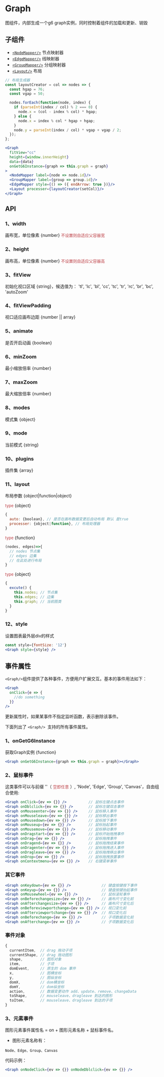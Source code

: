 # Graph

图组件，内部生成一个g6 graph实例，同时控制着组件的加载和更新、销毁

## 子组件
- [`<NodeMapper/>`](node-mapper.md) 节点映射器
- [`<EdgeMapper/>`](edge-mapper.md) 线映射器
- [`<GroupMapper/>`](group-mapper.md) 分组映射器
- [`<Layout/>`](layout.md) 布局

```jsx
// 布局生成器
const layoutCreator = col => nodes => {
  const hgap = 76;
  const vgap = 50;

  nodes.forEach(function(node, index) {
    if (parseInt(index / col) % 2 === 0) {
      node.x = (col - index % col) * hgap;
    } else {
      node.x = index % col * hgap + hgap;
    }
    node.y = parseInt(index / col) * vgap + vgap / 2;
  });
};

<Graph 
  fitView="cc" 
  height={window.innerHeight} 
  data={data}
  onGetG6Instance={graph => this.graph = graph}
>
  <NodeMapper label={node => node.id}/>
  <GroupMapper label={group => group.id}/>
  <EdgeMapper style={() => ({ endArrow: true })}/>
  <Layout processer={layoutCreator(setCol)}/>
</Graph>
```

## API

### 1、width
画布宽，单位像素 {number}
<font color="#bd4147" size=2>不设置则自适应父容器宽</font>

### 2、height
画布高，单位像素 {number}
<font color="#bd4147" size=2>不设置则自适应父容器高</font>

### 3、fitView
初始化视口区域 {string}，候选值为： 'tl', 'lc', 'bl', 'cc', 'tc', 'tr', 'rc', 'br', 'bc', 'autoZoom'

### 4、fitViewPadding
视口适应画布边距 {number || array}

### 5、animate
是否开启动画 {boolean}

### 6、minZoom
最小缩放倍率 {number}

### 7、maxZoom
最大缩放倍率 {number}

### 8、modes
模式集 {object}

### 9、mode
当前模式 {string}

### 10、plugins
插件集 {array}

### 11、layout
布局参数 {object|function|object}

<font color="#bd4147" size=2>type</font> {object}

```js
{
  auto: {boolean}, // 是否在画布数据变更后自动布局 默认 是true
  processer: {object|function}, // 布局处理器
}
```

<font color="#bd4147" size=2>type</font> {function}

```js
(nodes, edges)=>{
  // nodes 节点集
  // edges 边集
  // 在此处进行布局
}
```

<font color="#bd4147" size=2>type</font> {object}

```js
{
  excute() {
    this.nodes; // 节点集
    this.edges; // 边集
    this.graph; // 当前图类
  }
}
```

### 12、style
设置图表最外层div的样式
``` jsx
const style={fontSize: '12'}
<Graph style={style} />
```

## 事件属性
`<Graph/>`组件提供了各种事件，方便用户扩展交互。基本的事件用法如下：
```jsx
<Graph
  onClick={e => {
    //do something
  }}
/>
```

更新属性时，如果某事件不指定监听函数，表示删除该事件。

下面列出了 `<Graph/> `支持的所有事件属性。

### 1、onGetG6Instance
获取Graph实例 {function}
```jsx
<Graph onGetG6Instance={graph => this.graph = graph}></Graph>
```

### 2、鼠标事件
这类事件可以与前缀 ''（ <font color="#bd4147" size=2>空即任意</font> ）, 'Node', 'Edge', 'Group', 'Canvas'，自由组合使用:
```jsx
<Graph onClick={ev => {}} />          // 鼠标左键点击事件
<Graph onDblclick={ev => {}} />       // 鼠标左键双击事件
<Graph onMouseenter={ev => {}} />     // 鼠标移入事件
<Graph onMouseleave={ev => {}} />     // 鼠标移出事件
<Graph onMousedown={ev => {}} />      // 鼠标按下事件
<Graph onMouseup={ev => {}} />        // 鼠标抬起事件
<Graph onMousemove={ev => {}} />      // 鼠标移动事件
<Graph onDragstart={ev => {}} />      // 鼠标开始拖拽事件
<Graph onDrag={ev => {}} />           // 鼠标拖拽事件
<Graph onDragend={ev => {}} />        // 鼠标拖拽结束事件
<Graph onDragenter={ev => {}} />      // 鼠标拖拽进入事件
<Graph onDragleave={ev => {}} />      // 鼠标拖拽移出事件
<Graph onDrop={ev => {}} />           // 鼠标拖拽放置事件
<Graph onContextmenu={ev => {}} />    // 右键菜单事件
```

### 其它事件
```jsx
<Graph onKeydown={ev => {}} />              // 键盘按键按下事件
<Graph onKeyup={ev => {}} />                // 键盘按键抬起事件
<Graph onMousewheel={ev => {}} />           // 鼠标滚轮事件
<Graph onBeforechangesize={ev => {}} />     // 画布尺寸变化前
<Graph onAfterchangesize={ev => {}} />      // 画布尺寸变化后
<Graph onBeforeviewportchange={ev => {}} /> // 视口变化前
<Graph onAfterviewportchange={ev => {}} />  // 视口变化后
<Graph onBeforechange={ev => {}} />         // 子项数据变化前
<Graph onAfterchange={ev => {}} />          // 子项数据变化后
```

### 事件对象

```js
{
  currentItem,  // drag 拖动子项
  currentShape, // drag 拖动图形
  shape,        // 图形对象
  item,         // 子项
  domEvent,     // 原生的 dom 事件
  x,            // 图横坐标
  y,            // 图纵坐标
  domX,         // dom横坐标
  domY,         // dom纵坐标
  action,       // 数据变更动作 add、update、remove、changeData
  toShape,      // mouseleave、dragleave 到达的图形
  toItem,       // mouseleave、dragleave 到达的子项
}
```

### 3、元素事件
图形元素事件属性名 = on + 图形元素名称 + 鼠标事件名。

- 图形元素名称有：
```
Node、Edge、Group、Canvas
```

代码示例：
```jsx
<Graph onNodeClick={ev => {}} onNodeDblclick={ev => {}} />
```
